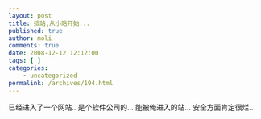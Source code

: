 ```yaml
---
layout: post
title: 搞站,从小站开始...
published: true
author: moli
comments: true
date: 2008-12-12 12:12:00
tags: [ ]
categories:
    - uncategorized
permalink: /archives/194.html
---
```




  


已经进入了一个网站.. 是个软件公司的&#8230; 能被俺进入的站&#8230; 安全方面肯定很烂..